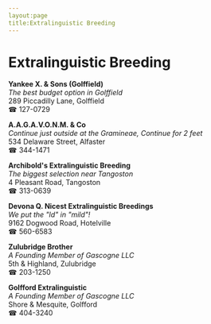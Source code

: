 ```yaml
---
layout:page
title:Extralinguistic Breeding
---
```

# Extralinguistic Breeding

**Yankee X. & Sons (Golffield)**  
_The best budget option in Golffield_  
289 Piccadilly Lane, Golffield  
☎ 127-0729



**A.A.G.A.V.O.N.M. & Co**  
_Continue just outside at the Gramineae, Continue for 2 feet_  
534 Delaware Street, Alfaster  
☎ 344-1471



**Archibold's Extralinguistic Breeding**  
_The biggest selection near Tangoston_  
4 Pleasant Road, Tangoston  
☎ 313-0639



**Devona Q. Nicest Extralinguistic Breedings**  
_We put the "ld" in "mild"!_  
9162 Dogwood Road, Hotelville  
☎ 560-6583



**Zulubridge Brother**  
_A Founding Member of Gascogne LLC_  
5th & Highland, Zulubridge  
☎ 203-1250



**Golfford Extralinguistic**  
_A Founding Member of Gascogne LLC_  
Shore & Mesquite, Golfford  
☎ 404-3240



